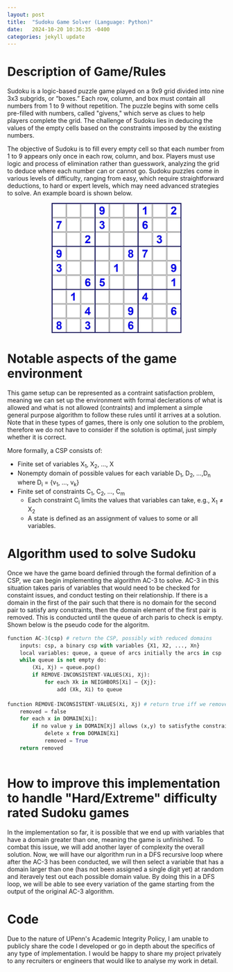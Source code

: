 ```yaml
---
layout: post
title:  "Sudoku Game Solver (Language: Python)"
date:   2024-10-20 10:36:35 -0400
categories: jekyll update
---
```

# Description of Game/Rules
Sudoku is a logic-based puzzle game played on a 9x9 grid divided into nine 3x3 subgrids, or “boxes.” Each row, column, and box must contain all numbers from 1 to 9 without repetition. The puzzle begins with some cells pre-filled with numbers, called "givens," which serve as clues to help players complete the grid. The challenge of Sudoku lies in deducing the values of the empty cells based on the constraints imposed by the existing numbers.

The objective of Sudoku is to fill every empty cell so that each number from 1 to 9 appears only once in each row, column, and box. Players must use logic and process of elimination rather than guesswork, analyzing the grid to deduce where each number can or cannot go. Sudoku puzzles come in various levels of difficulty, ranging from easy, which require straightforward deductions, to hard or expert levels, which may need advanced strategies to solve. An example board is shown below.

<p align="center">
  <img src="/assets/Sudoku_Image.png" alt="Image description" width="300">
</p>

# Notable aspects of the game environment
This game setup can be represented as a contraint satisfaction problem, meaning we can set up the environment with formal declerations of what is allowed and what is not allowed (contraints) and implement a simple general purpose algorithm to follow these rules until it arrives at a solution. Note that in these types of games, there is only one solution to the problem, therefore we do not have to consider if the solution is optimal, just simply whether it is correct.

More formally, a CSP consists of:
- Finite set of variables X<sub>1</sub>, X<sub>2</sub>, ..., X<sub></sub>
- Nonempty domain of possible values for each variable D<sub>1</sub>, D<sub>2</sub>, ...,D<sub>n</sub> where D<sub>i</sub> = {v<sub>1</sub>, ..., v<sub>k</sub>}
- Finite set of constraints C<sub>1</sub>, C<sub>2</sub>, ..., C<sub>m</sub>
    - Each constraint C<sub>i</sub> limits the values that variables can take, e.g., X<sub>1</sub> ≠ X<sub>2</sub> 
    - A state is defined as an assignment of values to some or all variables.

# Algorithm used to solve Sudoku
Once we have the game board definied through the formal definition of a CSP, we can begin implementing the algorithm AC-3 to solve. AC-3 in this situation takes paris of variables that would need to be checked for constaint issues, and conduct testing on their relationship. If there is a domain in the first of the pair such that there is no domain for the second pair to satisfy any constraints, then the domain element of the first pair is removed. This is conducted until the queue of arch paris to check is empty. Shown below is the pseudo code for the algoritm.

``` python 
function AC-3(csp) # return the CSP, possibly with reduced domains
    inputs: csp, a binary csp with variables {X1, X2, ..., Xn}
    local variables: queue, a queue of arcs initially the arcs in csp
    while queue is not empty do:
        (Xi, Xj) = queue.pop()
        if REMOVE-INCONSISTENT-VALUES(Xi, Xj):
            for each Xk in NEIGHBORS[Xi] – {Xj}:
                add (Xk, Xi) to queue

function REMOVE-INCONSISTENT-VALUES(Xi, Xj) # return true iff we remove a value
    removed = false
    for each x in DOMAIN[Xi]:
        if no value y in DOMAIN[Xj] allows (x,y) to satisfythe constraints between Xi and Xj:
            delete x from DOMAIN[Xi]
            removed = True
    return removed
        
```

# How to improve this implementation to handle "Hard/Extreme" difficulty rated Sudoku games
In the implementation so far, it is possible that we end up with variables that have a domain greater than one, meaning the game is unfinished. To combat this issue, we will add another layer of complexity the overall solution. Now, we will have our algorithm run in a DFS recursive loop where after the AC-3 has been conducted, we will then select a variable that has a domain larger than one (has not been assigned a single digit yet) at random and iteravely test out each possible domain value. By doing this in a DFS loop, we will be able to see every variation of the game starting from the output of the original AC-3 algorithm. 

# Code
Due to the nature of UPenn's Academic Integrity Policy, I am unable to publicly share the code I developed or go in depth about the specifics of any type of implementation. I would be happy to share my project privately to any recruiters or engineers that would like to analyse my work in detail. 


